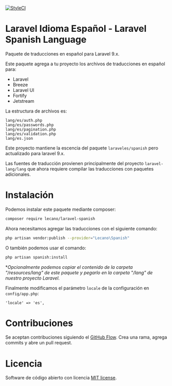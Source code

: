 [![StyleCI](https://github.styleci.io/repos/541347347/shield?branch=master)](https://github.styleci.io/repos/541347347?branch=master)

# Laravel Idioma Español - Laravel Spanish Language

Paquete de traducciones en español para Laravel 9.x. 

Este paquete agrega a tu proyecto los archivos de traducciones en español para:

- Laravel
- Breeze
- Laravel UI
- Fortify
- Jetstream

La estructura de archivos es:

```
lang/es/auth.php
lang/es/passwords.php
lang/es/pagination.php
lang/es/validation.php
lang/es.json
```

Este proyecto mantiene la escencia del paquete `laraveles/spanish` pero actualizado para laravel 9.x.

Las fuentes de traducción provienen principalmente del proyecto `laravel-lang/lang` que ahora requiere compilar las traducciones con paquetes adicionales.

# Instalación

Podemos instalar este paquete mediante composer:

```bash
composer require lecano/laravel-spanish
```

Ahora necesitamos agregar las traducciones con el siguiente comando:

```bash
php artisan vendor:publish --provider="Lecano\Spanish"
```

O también podemos usar el comando:

```bash
php artisan spanish:install
```

**Opcionalmente podemos copiar el contenido de la carpeta "/resources/lang" de este paquete y pegarlo en la carpeta "/lang" de nuestro proyecto Laravel.*

Finalmente modificamos el parámetro `locale` de la configuración en `config/app.php`:

```
'locale' => 'es',
```

# Contribuciones

Se aceptan contribuciones siguiendo el [GitHub Flow](https://guides.github.com/introduction/flow). Crea una rama, agrega commits y abre un pull request.

# Licencia

Software de código abierto con licencia [MIT license](LICENSE).
